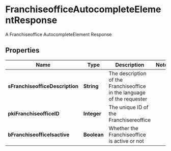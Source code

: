 

# FranchiseofficeAutocompleteElementResponse

A Franchiseoffice AutocompleteElement Response

## Properties

| Name | Type | Description | Notes |
|------------ | ------------- | ------------- | -------------|
|**sFranchiseofficeDescription** | **String** | The description of the Franchiseoffice in the language of the requester |  |
|**pkiFranchiseofficeID** | **Integer** | The unique ID of the Franchisereoffice |  |
|**bFranchiseofficeIsactive** | **Boolean** | Whether the Franchiseoffice is active or not |  |



